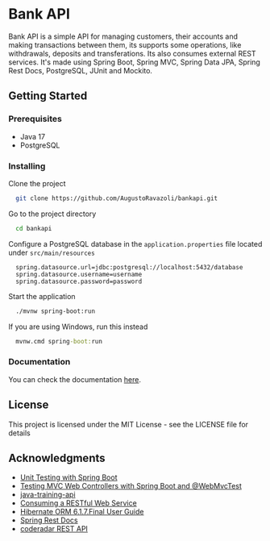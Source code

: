 # Bank API

Bank API is a simple API for managing customers, their accounts and making transactions between them,
its supports some operations, like withdrawals, deposits and transferations. Its also consumes external
REST services. It's made using Spring Boot, Spring MVC, Spring Data JPA, 
Spring Rest Docs, PostgreSQL, JUnit and Mockito.

## Getting Started

### Prerequisites

* Java 17
* PostgreSQL

### Installing

Clone the project

```bash
  git clone https://github.com/AugustoRavazoli/bankapi.git
```

Go to the project directory

```bash
  cd bankapi
```

Configure a PostgreSQL database in the `application.properties` file located under `src/main/resources`

```
  spring.datasource.url=jdbc:postgresql://localhost:5432/database
  spring.datasource.username=username
  spring.datasource.password=password
```

Start the application

```bash
  ./mvnw spring-boot:run
```

If you are using Windows, run this instead

```cmd
  mvnw.cmd spring-boot:run
```

### Documentation

You can check the documentation [here](https://augustoravazoli.github.io/bankapi/api-guide.html).

## License

This project is licensed under the MIT License - see the LICENSE file for details

## Acknowledgments

* [Unit Testing with Spring Boot](https://reflectoring.io/unit-testing-spring-boot/)
* [Testing MVC Web Controllers with Spring Boot and @WebMvcTest](https://reflectoring.io/spring-boot-web-controller-test/)
* [java-training-api](https://github.com/GuillaumeFalourd/java-training-api)
* [Consuming a RESTful Web Service](https://spring.io/guides/gs/consuming-rest/)
* [Hibernate ORM 6.1.7.Final User Guide](https://docs.jboss.org/hibernate/orm/current/userguide/html_single/Hibernate_User_Guide.html)
* [Spring Rest Docs](https://docs.spring.io/spring-restdocs/docs/current/reference/htmlsingle/)
* [coderadar REST API](https://adessose.github.io/coderadar/current/docs/restapi.html)
